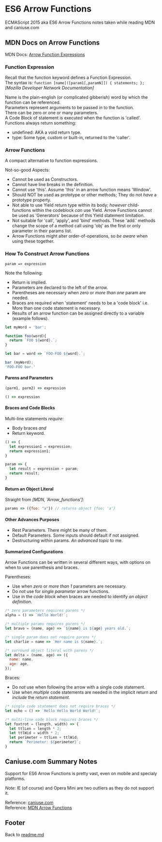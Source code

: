 # ES6 Arrow Functions

ECMAScript 2015 aka ES6 Arrow Functions notes taken while reading MDN and caniuse.com  

## MDN Docs on Arrow Functions

MDN Docs: [Arrow Function Expressions](https://developer.mozilla.org/en-US/docs/Web/JavaScript/Reference/Functions/Arrow_functions)  

### Function Expression

Recall that the function keyword defines a Function Expression.  
The syntax is: `function [name]([param1[,paramN]]) { statements; };`  *[Mozilla Developer Network Documentation]*  

Name is the plain-english (or complicated gibberish) word by which the function can be referenced.  
Parameters represent arguments to be passed *in* to the function.  
There can be zero or one or many parameters.  
A Code Block of statement is executed when the function is 'called'.  
Functions always return something:  

- undefined: AKA a void return type.  
- type: Some type, custom or built-in, returned to the 'caller'.  

### Arrow Functions

A compact alternative to function expressions.  

Not-so-good Aspects:  

- Cannot be used as Constructors.  
- Cannot have line breaks in the definition.  
- Cannot use 'this'. Assume 'this' in an arrow function means 'Window'.  
- Should NOT be used as prototype or other methods; They do not *have* a prototype property.  
- Not able to use Yield return type within its body; *however* child-functions within the codeblock *can* use Yield. Arrow Functions cannot be used as 'Generators' because of this Yield statement limitation.  
- Not suitable for 'call', 'apply', and 'bind' methods. These 'add.' methods change the scope of a method call using 'obj' as the first or only parameter in their params list.
- Arrow Functions might alter order-of-operations, so *be aware* when using these together.  

### How To Construct Arrow Functions

`param => expression`

Note the following:  

- Return is implied.
- Parameters are declared to the left of the arrow.  
- Parentheses are necessary when *zero* or *more than one* param are needed.  
- Braces are required when 'statement' needs to be a 'code block' i.e. More than one code statement is necessary.  
- Results of an arrow function can be assigned directly to a variable (example follows).  

```javascript
let myWord = 'bar';

function foo(word){
  return `FOO ${word}.`;
}

let bar = word => `FOO-FOO ${word}.`;

bar (myWord);
'FOO-FOO bar.'
```

#### Parens and Parameters

```javascript
(parm1, parm2) => expression
```

```javascript
() => expression
```

#### Braces and Code Blocks

Multi-line statements *require*:

- Body braces *and*  
- Return keyword.  

```javascript
() => {
  let expression1 = expression;
  return expression1;
}
```

```javascript
param => {
  let result = expression + param;
  return result;
}
```

#### Return an Object Literal

Straight from *[MDN, 'Arrow_functions']*:  

```javascript
params => ({foo: "a"}) // returns object {foo: 'a'}
```

#### Other Advances Purposes

- Rest Parameters. There might be many of them.  
- Default Parameters. Some inputs should default if not assigned.  
- Destructuring within params. *An advanced topic* to me.  

#### Summarized Configurations

Arrow Functions can be written in several different ways, with options on when to use parenthesis and braces.

Parentheses:

- Use when *zero* or *more than 1* parameters are necessary.  
- Do *not* use for *single parameter* arrow functions.  
- Use in the *code block* when braces are needed to identify *an object definition*.  

```javascript
/* zero parameters requires parens */
alpha = () => `Hello World!`;

/* multiple params requires parens */
let bravo = (name, age) => `${name} is ${age} years old.`;

/* single param does not require parens */
let charlie = name => `Her name is ${name}.`;

/* surround object literal with parens */
let delta = (name, age) => ({
  name: name,
  age: age,
});
```

Braces:  

- Do *not* use when following the arrow with a single code statement.  
- Use when *multiple* code statements are needed in the implicit return and *include* the *return statement*.  

```javascript
/* single code statement does not require braces */
let echo = () => `Hello Hello World World!`;

/* multi-line code block requires braces */
let foxtrot = (length, width) => {
  let ttlLen = length * 2;
  let ttlWid = width * 2;
  let perimeter = ttlLen + ttlWid;
  return `Perimeter: ${perimeter}`;
}
```

## Caniuse.com Summary Notes

Support for ES6 Arrow Functions is pretty vast, even on mobile and specialy platforms.  

*Note*: IE (of course) and Opera Mini are two outliers as they do not support it.

Reference: [caniuse.com](https://www.caniuse.com)  
Reference: [MDN Arrow Functions](https://developer.mozilla.org/en-US/docs/Web/JavaScript/Reference/Functions/Arrow_functions)  

## Footer

Back to [readme.md](../README.html)  
